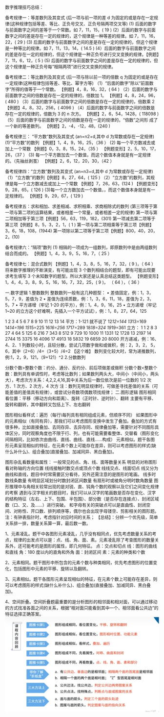 数字推理技巧总结：

备考规律一：等差数列及其变式
(后一项与前一项的差 d 为固定的或是存在一定规律(这种规律包括等差、等比、正负号交叉、正负号隔两项交叉等)
(1) 后面的数字与前面数字之间的差等于一个常数。如 7，11，15，( 19 )
(2）后面的数字与前面数字之间的差是存在一定的规律的，这个规律是一种等差的规律。如 7，11，16，22，( 29 )
(3) 后面的数字与前面数字之间的差是存在一定的规律的，但这个规律是一种等比的规律。如 7，11，13，14，( 14.5 )
(4）后面的数字与前面数字之间的差是存在一定的规律的，但这个规律是一种正负号进行交叉变换的规律。【例题】7，11，6，12，( 5 )
(5) 后面的数字与前面数字之间的差是存在一定的规律的，但这个规律是一种正负号每“相隔两项”进行交叉变换的规律。

备考规律二：等比数列及其变式
(后一项与除以前一项的倍数 q 为固定的或是存在一定规律(这种规律包括等差、等比、幂字方等)
（1）“后面的数字”除以“前面数字”所得的值等于一个常数。
【例题】4，8，16，32，( 64 )
（2）后面的数字与前面数字之间的倍数是存在一定的规律的，倍数加 1。
【例题】4，8，24，96，( 480 )
（3）后面的数字与前面数字之间的倍数是存在一定的规律的，倍数乘 2
【例题】4，8，32，256，( 4096 )
（4）后面的数字与前面数字之间的倍数是存在一定的规律的，倍数为 3 的 n
次方。
【例题】2，6，54，1428，( 118098 )
（5）后面的数字与前面数字之间的倍数是存在一定的规律的，“倍数”之间形
成了一个新的等差数列。
【例题】2，-4，-12，48，(240 )

备考规律三： “平方数”数列及其变式
(an=n2+d,其中 d 为常数或存在一定规律)
(1)“平方数”的数列
【例题】1，4，9，16，25，（36 ）
(2) 每一个平方数减去或加上一个常数
【例题】0，3，8，15，24，（35 ）
【例题变形】2，5，10，17，26，（37 ）
(3) 每一个平方数加去一个数值，而这个数值本身就是有一定规律的。（先抽丝剥茧）
【例题】2，6，12，20，30，（42 ）

备考规律四：“立方数”数列及其变式
(an=n3+d,其中 d 为常数或存在一定规律)
（1）“立方数”的数列【例题】8，27，64，( 125 )
（2）“立方数”的数列，其规律是每一个立方数减去或加上一个常数
【例题】7，26，63，(124 )
【例题变形】9，28，65，( 126 )
(3)每一个立方数加去一个数值，，而这个数值本身就是有一定规律的。
【例题】9，29，67，( 129 )

备考规律五：求和相加、求差相减、求积相乘、求商相除式的数列
(第三项等于第一项与第二项的运算结果，或者相差一个常量，或者相差一定的规律)
第一项与第二项相加等于第三项【例题】56，63，119，182，(301)
第一项减去第二项等于第三项【例题】8，5，3，2，1，( 1 )
第一项与第二项相乘等于第三项【例题】3，6，18，108，(1944)
第一项除以第二项等于第三项【例题】800，40，20，2，(10)

备考规律六：“隔项”数列
(1) 相隔的一项成为一组数列，即原数列中是由两组数列结合而成的。
【例题】1，4，3，9，5，16，7，（ 25 ）

备考规律七：混合式数列
【例题】1，4，3，8，5，16，7，32，( 9 )，（ 64 ）将来数字推理的不断演变，有可能出现 3 个数列相结合的题型，即有可能出现要求考生填写 3 个未知数字的题型。所以大家还是认真总结这类题型。
【例题变形】1，4，4，3，8，9，5，16，16，7，32，25，( 9 )， （ 64 ），（ 36 ）

一.数字逻辑 1.整数数列
整数数列一般有这几种题型：
• 差值固定，例：1，3，5，7，9，差值为 2 • 差值为连续质数，例：1，3，6，11，18，差值为 2，3，5，7
• 平方递增（牢记 1-20 的平方），例：1，4，9，16，25
• 立方递增（牢记 1~20 的立方这个好难啊，先插入一个平方试试），例：1，8，27，64，125

1
2
3
4
5
6
7
8
9
10
11
12
13
14
平方：1-121 就不说了
12*12=144
13*13=169
14*14=196
15*15=225
16*16=256
17*17=289
18*18=324
19*19=361
立方：
1 1 2 8 3 27 4 64 5 125
6 216 7 343 8 512 9 729 10 1000
11 1331 12 1728 13 2197 14 2744 15 3375
16 4096 17 4913 18 5832 19 6859 20 8000
开方递减，例：16、4、2、1
列数较小时，且较分散，尝试几项数字做和或做积，例：2，3，2， 5，6，其中（2+6）/4=（3+5）/4=2 【这个难】
数列变化较大时，常为递推数列，例:1，2，9，121，（9+121）^2 2.分数数列

分数个数>整数个数：约分、通分、反约分、前后项做差或做积
分数个数<整数个数：数列具有单调性时，考虑等比数列；如果数列两头大，中间小（中间小，两头大），考虑次方关系：4,2,2,4,16,其中关系为后一数位依次是前一位数的 1/2 次方、1 次方、2 次方，4 次方
注：数列无明显规律时，可做差寻找差值的关系（可能差值的差值具有规律），或尝试分奇数项偶数项找规律；
二.图形逻辑
图形相同看位置：平移（移动方向和距离）、旋转（正时针、逆时针）、翻转 主要有平移、旋转和翻转，其中翻转又包括上下、左右翻转

图形相似看样式：遍历（每行\每列具有相同组成元素，但顺序不同）
如果图形中的元素相似（有同有异），那我们可以考虑图形变换中发生了叠加。叠加的方式有很多种，比如直接叠加、去同存异、去异存同、规律叠加等，需要针对不同图形具体区分，同时观察角度也不限于行、列，也有可能需要看整体、交替看（图形变化间隔相同，比如依次由曲线、直线、曲线、直线……构成）
元素相似。题干各图形元素呈现相似的特征，在元素个数上可能存在差异，则可以考虑图形的样式(缺什么补什么)、组合叠加(直接叠加、加减同异、黑白叠加)。

图形杂乱看数量和属性：
一般常见的点、角、线、面等数量关系
明显的对称图形看对称轴的方向位置
线线接触时数交点或顶点个数 线线交点、线面切点
线又分为曲线和直线，题目中时常需要区分看待，另外还需注意的是图形的笔画。
线多时数线条数量
有明显区域划分时数封闭区间数量
有扇形时或棱角分明时数角数量
图形推理中与角相关较常出现的是对锐、直、钝角个数的观察以及它们之间变化规律的考察
遇到与汉字相关的题目时，我们可以从汉字的笔画数是否存在变化、汉字的结构特征（左右、上下、包围、半包围）、部分数（是否存在连接点）、封闭区域数（口、又、及……）进行突破。
和字母有关的突破点可以是直曲性、封闭空间、对称性、开口数、排列顺序等，偶尔也会出现字母镂空、剪影相关的图形题。
注：有钟表指针时，考虑指针对应时间的关系；
【总结】：分辨一个优先级，简单关系排一排，数量关系算一算，最后数一数。

1、元素凌乱。题干中各图形元素凌乱，几乎没有相同点，优先考虑数量关系的考点，规律的出发点可以是：点、线、角、面、素。元素凌乱除了考查图形的数量关系外，还可能考的是图形的属性，即几何特征。
点：交点和切点
线：图形的曲线和直线
角：180 度以内的直角和外角
面：封闭区间
素：元素的种类和个数

2、元素相同。题干图形中所包含的元素个数与种类相同，优先考虑图形的位置变化，包括图形中元素的平移、旋转以及翻转。

3、元素相似。题干各图形元素呈现相似的特征，在元素个数上可能存在差异，则可以考虑图形的样式(缺什么补什么)、组合叠加(直接叠加、加减同异、黑白叠加)。

4、空间折叠。空间折叠题最重要的是分析图形的相邻面和相对面，可以通过移动的方式找准各面之间的关系，根据“相对面只能看到其中一个、相邻面看公共边”的特征选择正确答案。
![Alt text](image.png)
